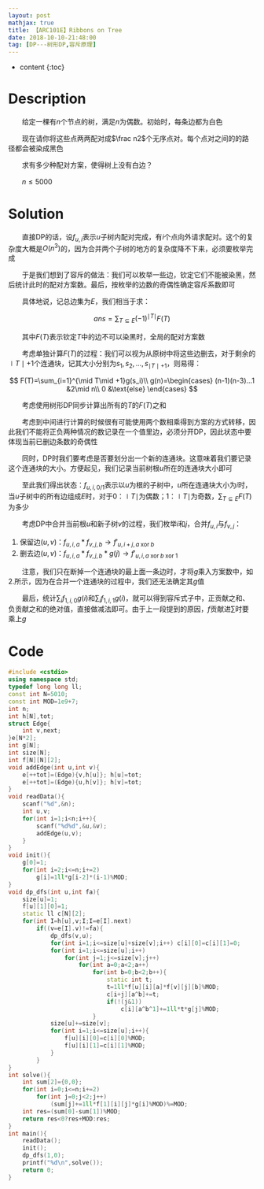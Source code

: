 ```yaml
---
layout: post
mathjax: true
title: 【ARC101E】Ribbons on Tree
date: 2018-10-10-21:48:00
tag: [DP---树形DP,容斥原理]
---
```

* content
{:toc}
# Description

　　给定一棵有$n$个节点的树，满足$n$为偶数。初始时，每条边都为白色

　　现在请你将这些点两两配对成$\frac n2$个无序点对。每个点对之间的的路径都会被染成黑色

　　求有多少种配对方案，使得树上没有白边？

　　$n \le 5000$



# Solution

　　直接DP的话，设$f_{u,i}$表示$u$子树内配对完成，有$i$个点向外请求配对。这个的复杂度大概是$O(n^3)$的，因为合并两个子树的地方的复杂度降不下来，必须要枚举完成

　　于是我们想到了容斥的做法：我们可以枚举一些边，钦定它们不能被染黑，然后统计此时的配对方案数。最后，按枚举的边数的奇偶性确定容斥系数即可

　　具体地说，记总边集为$E$，我们相当于求：

$$
ans=\sum_{T\subseteq E}(-1)^{\mid T \mid}F(T)
$$

　　其中$F(T)$表示钦定$T$中的边不可以染黑时，全局的配对方案数

　　考虑单独计算$F(T)$的过程：我们可以视为从原树中将这些边删去，对于剩余的$\mid T \mid +1$个连通块，记其大小分别为$s_1,s_2,...,s_{\mid T\mid +1}$，则易得：

$$
F(T)=\sum_{i=1}^{\mid T\mid +1}g(s_i)\\
g(n)=\begin{cases}
(n-1)(n-3)...1 &2\mid n\\
0 &\text{else}
\end{cases}
$$

　　考虑使用树形DP同步计算出所有的$T$的$F(T)$之和

　　考虑到中间进行计算的时候很有可能使用两个数相乘得到方案的方式转移，因此我们不能将正负两种情况的数记录在一个值里边，必须分开DP，因此状态中要体现当前已删边条数的奇偶性

　　同时，DP时我们要考虑是否要划分出一个新的连通块。这意味着我们要记录这个连通块的大小。方便起见，我们记录当前树根$u$所在的连通块大小即可

　　至此我们得出状态：$f_{u,i,0/1}$表示以$u$为根的子树中，$u$所在连通块大小为$i$时，当$u$子树中的所有边组成$E$时，对于0：$\mid T \mid$为偶数；1：$\mid T \mid$为奇数，$\sum_{T \subseteq E}F(T)$为多少

　　考虑DP中合并当前根$u$和新子树$v$的过程，我们枚举$i$和$j$，合并$f_{u,i}$与$f_{v,j}$：

1.  保留边$(u,v)$：$f_{u,i,a}*f_{v,j,b}\rightarrow f'_{u,i+j,a\;\text{xor}\;b}$
2.  删去边$(u,v)$：$f_{u,i,a}*f_{v,j,b}*g(j)\rightarrow f'_{u,i,a\;\text{xor}\;b\;\text{xor}\;1}$

　　注意，我们只在断掉一个连通块的最上面一条边时，才将$g$乘入方案数中，如2.所示，因为在合并一个连通块的过程中，我们还无法确定其$g$值

　　最后，统计$\sum_if_{1,i,0}g(i)$和$\sum_{i} f_{1,i,1}g(i)$，就可以得到容斥式子中，正贡献之和、负贡献之和的绝对值，直接做减法即可。由于上一段提到的原因，$f$贡献进$\sum$时要乘上$g$



# Code

```c++
#include <cstdio>
using namespace std;
typedef long long ll;
const int N=5010;
const int MOD=1e9+7;
int n;
int h[N],tot;
struct Edge{
	int v,next;
}e[N*2];
int g[N];
int size[N];
int f[N][N][2];
void addEdge(int u,int v){
	e[++tot]=(Edge){v,h[u]}; h[u]=tot;
	e[++tot]=(Edge){u,h[v]}; h[v]=tot;
}
void readData(){
	scanf("%d",&n);
	int u,v;
	for(int i=1;i<n;i++){
		scanf("%d%d",&u,&v);
		addEdge(u,v);
	}
}
void init(){
	g[0]=1;
	for(int i=2;i<=n;i+=2)
		g[i]=1ll*g[i-2]*(i-1)%MOD;
}
void dp_dfs(int u,int fa){
	size[u]=1;
	f[u][1][0]=1;
	static ll c[N][2];
	for(int I=h[u],v;I;I=e[I].next)
		if((v=e[I].v)!=fa){
			dp_dfs(v,u);
			for(int i=1;i<=size[u]+size[v];i++) c[i][0]=c[i][1]=0;
			for(int i=1;i<=size[u];i++)
				for(int j=1;j<=size[v];j++)
					for(int a=0;a<2;a++)
						for(int b=0;b<2;b++){
							static int t;
							t=1ll*f[u][i][a]*f[v][j][b]%MOD;
							c[i+j][a^b]+=t;
							if(!(j&1))
								c[i][a^b^1]+=1ll*t*g[j]%MOD;
						}
			size[u]+=size[v];
			for(int i=1;i<=size[u];i++){
				f[u][i][0]=c[i][0]%MOD;
				f[u][i][1]=c[i][1]%MOD;
			}
		}
}
int solve(){
	int sum[2]={0,0};
	for(int i=0;i<=n;i+=2)
		for(int j=0;j<2;j++)
			(sum[j]+=1ll*f[1][i][j]*g[i]%MOD)%=MOD;
	int res=(sum[0]-sum[1])%MOD;
	return res<0?res+MOD:res;
}
int main(){
	readData();
	init();
	dp_dfs(1,0);
	printf("%d\n",solve());
	return 0;
}
```

